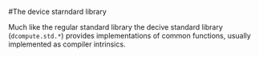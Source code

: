 #The device starndard library

Much like the regular standard library the decive standard library 
(`dcompute.std.*`) provides implementations of common functions,
usually implemented as compiler intrinsics.
